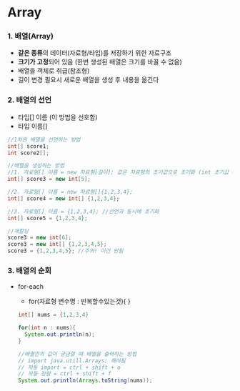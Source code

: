 # Array

### 1. 배열(Array)

- **같은 종류**의 데이터(자료형/타입)를 저장하기 위한 자료구조
- **크기가 고정**되어 있음 (한번 생성된 배열은 크기를 바꿀 수 없음)
- 배열을 객체로 취급(참조형)
- 길이 변경 필요시 새로운 배열을 생성 후 내용을 옮긴다



### 2. 배열의 선언

- 타입[] 이름 (이 방법을 선호함)
- 타입 이름[]

```java
//1차원 배열을 선언하는 방법
int[] score1;
int score2[];

//배열을 생성하는 방법
//1. 자료형[] 이름 = new 자료형[길이]; 값은 자료형의 초기값으로 초기화 (int 초기값 = 0, str 초기값 = null)
int[] score3 = new int[5];

//2. 자료형[] 이름 = new 자료형[]{1,2,3,4};
int[] score4 = new int[] {1,2,3,4};

//3. 자료형[] 이름 = {1,2,3,4}; //선언과 동시에 초기화
int[] score5 = {1,2,3,4};

//재할당
score3 = new int[6];
score3 = new int[] {1,2,3,4,5};
score3 = {1,2,3,4,5}; //주의! 이건 안됨
```



### 3. 배열의 순회

- for-each

  - for(자료형 변수명 : 반복할수있는것){ }

  ```java
  int[] nums = {1,2,3,4}
  
  for(int n : nums){
  	System.out.println(n);
  }
  
  //배열안의 값이 궁금할 때 배열을 출력하는 방법
  // import java.utill.Arrays; 해야됨
  // 자동 import = ctrl + shift + o
  // 자동 정렬 = ctrl + shift + f
  System.out.println(Arrays.toString(nums));
  
  ```